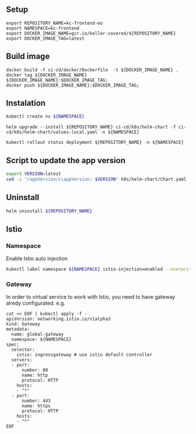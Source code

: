## Setup

```
export REPOSITORY_NAME=kc-frontend-eo
export NAMESPACE=kc-frontend
export DOCKER_IMAGE_NAME=gcr.io/keller-covered/${REPOSITORY_NAME}
export DOCKER_IMAGE_TAG=latest
```

## Build image

```
docker build -f ci-cd/docker/Dockerfile  -t ${DOCKER_IMAGE_NAME} .
docker tag ${DOCKER_IMAGE_NAME} ${DOCKER_IMAGE_NAME}:$DOCKER_IMAGE_TAG;
docker push ${DOCKER_IMAGE_NAME}:$DOCKER_IMAGE_TAG;
```

## Instalation

```bash
kubectl create ns ${NAMESPACE}
```

```
helm upgrade --install ${REPOSITORY_NAME} ci-cd/k8s/helm-chart -f ci-cd/k8s/helm-chart/values-local.yaml -n ${NAMESPACE}

kubectl rollout status deployment ${REPOSITORY_NAME} -n ${NAMESPACE}
```

## Script to update the app version

```bash
export VERSION=latest
sed -i "/appVersion/c\appVersion: $VERSION" k8s/helm-chart/Chart.yaml
```

## Uninstall


```bash
helm uninstall ${REPOSITORY_NAME}
```

## Istio

### Namespace

Enable Istio auto injection

```bash
kubectl label namespace ${NAMESPACE} istio-injection=enabled --overwrite
```

### Gateway

In order to virtual service to work with Istio, you need to have  gateway alredy configurated. e.g.

```
cat << EOF | kubectl apply -f -
apiVersion: networking.istio.io/v1alpha3
kind: Gateway
metadata:
  name: global-gateway
  namespace: ${NAMESPACE}
spec:
  selector:
    istio: ingressgateway # use istio default controller
  servers:
  - port:
      number: 80
      name: http
      protocol: HTTP
    hosts:
    - "*"
  - port:
      number: 443
      name: https
      protocol: HTTP
    hosts:
    - "*"
EOF
```